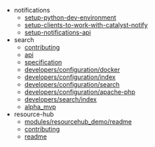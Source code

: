 - notifications
  - [setup-python-dev-environment](notifications/setup-python-dev-environment)
  - [setup-clients-to-work-with-catalyst-notify](notifications/setup-clients-to-work-with-catalyst-notify)
  - [setup-notifications-api](notifications/setup-notifications-api)
- search
  - [contributing](search/contributing)
  - [api](search/api)
  - [specification](search/specification)
  - [developers/configuration/docker](search/developers/configuration/docker)
  - [developers/configuration/index](search/developers/configuration/index)
  - [developers/configuration/search](search/developers/configuration/search)
  - [developers/configuration/apache-php](search/developers/configuration/apache-php)
  - [developers/search/index](search/developers/search/index)
  - [alpha_mvp](search/alpha_mvp)
- resource-hub
  - [modules/resourcehub_demo/readme](resource-hub/modules/resourcehub_demo/readme)
  - [contributing](resource-hub/contributing)
  - [readme](resource-hub/readme)

